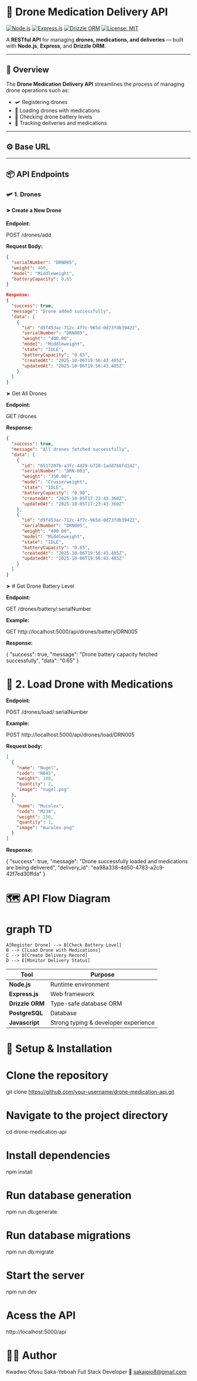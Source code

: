 # 🚀 Drone Medication Delivery API

[![Node.js](https://img.shields.io/badge/Node.js-18+-green?logo=node.js)](https://nodejs.org/)
[![Express.js](https://img.shields.io/badge/Express.js-Framework-lightgrey?logo=express)](https://expressjs.com/)
[![Drizzle ORM](https://img.shields.io/badge/Drizzle%20ORM-TypeSafe-blueviolet)](https://orm.drizzle.team/)
[![License: MIT](https://img.shields.io/badge/License-MIT-yellow.svg)](https://opensource.org/licenses/MIT)

A **RESTful API** for managing **drones, medications, and deliveries** — built with **Node.js**, **Express**, and **Drizzle ORM**.

---

## 🧭 Overview

The **Drone Medication Delivery API** streamlines the process of managing drone operations such as:

- 🛩️ Registering drones  
- 💊 Loading drones with medications  
- 🔋 Checking drone battery levels  
- 🚚 Tracking deliveries and medications  

---

## ⚙️ Base URL


---

## 📦 API Endpoints

### 🛩️ 1. Drones

#### ➤ Create a New Drone

**Endpoint:**

POST /drones/add


**Request Body:**

```json
{
  "serialNumber": "DRN005",
  "weight": 400,
  "model": "Middleweight",
  "batteryCapacity": 0.65
}

Response:
{
  "success": true,
  "message": "Drone added successfully",
  "data": [
    {
      "id": "d5f453ac-712c-4f7c-965d-0d73fdb39422",
      "serialNumber": "DRN005",
      "weight": "400.00",
      "model": "Middleweight",
      "state": "IDLE",
      "batteryCapacity": "0.65",
      "createdAt": "2025-10-06T19:56:43.485Z",
      "updatedAt": "2025-10-06T19:56:43.485Z"
    }
  ]
}
```

➤ Get All Drones

**Endpoint:**

GET /drones

**Response:**

```json
{
  "success": true,
  "message": "All drones fetched successfully",
  "data": [
    {
      "id": "6517207b-a3fc-4d29-b720-1add768fd142",
      "serialNumber": "DRN-003",
      "weight": "350.00",
      "model": "Cruiserweight",
      "state": "IDLE",
      "batteryCapacity": "0.90",
      "createdAt": "2025-10-05T17:23:43.360Z",
      "updatedAt": "2025-10-05T17:23:43.360Z"
    },
    {
      "id": "d5f453ac-712c-4f7c-965d-0d73fdb39422",
      "serialNumber": "DRN005",
      "weight": "400.00",
      "model": "Middleweight",
      "state": "IDLE",
      "batteryCapacity": "0.65",
      "createdAt": "2025-10-06T19:56:43.485Z",
      "updatedAt": "2025-10-06T19:56:43.485Z"
    }
  ]
}
```

➤ # Get Drone Battery Level

**Endpoint:**

GET /drones/battery/:serialNumber


**Example:**

GET http://localhost:5000/api/drones/battery/DRN005

**Response:**

{
  "success": true,
  "message": "Drone battery capacity fetched successfully",
  "data": "0.65"
}

# 💊 2. Load Drone with Medications


**Endpoint:**

POST /drones/load/:serialNumber


**Example:**

POST http://localhost:5000/api/drones/load/DRN005

**Request body:**

```json
[
  {
    "name": "Nugel",
    "code": "N645",
    "weight": 100,
    "quantity": 2,
    "image": "nugel.png"
  },
  {
    "name": "Mucolex",
    "code": "M234",
    "weight": 150,
    "quantity": 1,
    "image": "mucolex.png"
  }
]
```

**Response:**

{
  "success": true,
  "message": "Drone successfully loaded and medications are being delivered",
  "delivery_id": "ea98a338-4d50-4783-a2c9-42f7ed30ffda"
}


# 🗺️ API Flow Diagram

# graph TD
    A[Register Drone] --> B[Check Battery Level]
    B --> C[Load Drone with Medications]
    C --> D[Create Delivery Record]
    D --> E[Monitor Delivery Status]

| Tool                    | Purpose                              |
| ----------------------- | ------------------------------------ |
| **Node.js**             | Runtime environment                  |
| **Express.js**          | Web framework                        |
| **Drizzle ORM**         | Type-safe database ORM               |
| **PostgreSQL**          | Database                             |
| **Javascript**          | Strong typing & developer experience |


# 🧪 Setup & Installation

# Clone the repository

  git clone https://github.com/your-username/drone-medication-api.git

# Navigate to the project directory

  cd drone-medication-api

# Install dependencies

  npm install

# Run database generation

  npm run db:generate

# Run database migrations

  npm run db:migrate

# Start the server

  npm run dev

# Acess the API 

  http://localhost:5000/api



# 👨‍💻 Author

Kwadwo Ofosu Saka-Yeboah
Full Stack Developer
📧 sakajojo8@gmail.com

